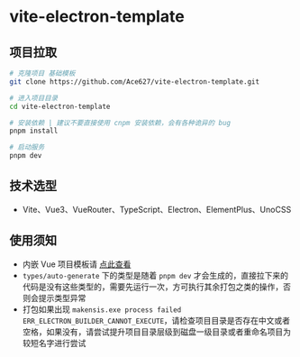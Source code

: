 # vite-electron-template

## 项目拉取

```bash
# 克隆项目 基础模板
git clone https://github.com/Ace627/vite-electron-template.git

# 进入项目目录
cd vite-electron-template

# 安装依赖 | 建议不要直接使用 cnpm 安装依赖，会有各种诡异的 bug
pnpm install

# 启动服务
pnpm dev
```

## 技术选型

- Vite、Vue3、VueRouter、TypeScript、Electron、ElementPlus、UnoCSS

## 使用须知

- 内嵌 Vue 项目模板请 [点此查看](https://github.com/Ace627/vite-vue3-template)
- `types/auto-generate` 下的类型是随着 `pnpm dev` 才会生成的，直接拉下来的代码是没有这些类型的，需要先运行一次，方可执行其余打包之类的操作，否则会提示类型异常
- 打包如果出现 `makensis.exe process failed ERR_ELECTRON_BUILDER_CANNOT_EXECUTE`，请检查项目目录是否存在中文或者空格，如果没有，请尝试提升项目目录层级到磁盘一级目录或者重命名项目为较短名字进行尝试
